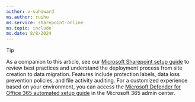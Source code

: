 ```yaml
---
author: v-suhoward
ms.author: ruihu
ms.service: sharepoint-online
ms.topic: include
ms.date: 8/8/2024
---
```

 
> [!TIP]
> As a companion to this article, see our [Microsoft Sharepoint setup guide](https://go.microsoft.com/fwlink/?linkid=2273603) to review best practices and understand the deployment process from site creation to data migration. Features include protection labels, data loss prevention policies, and file activity auditing. For a customized experience based on your environment, you can access the [Microsoft Defender for Office 365 automated setup guide](https://go.microsoft.com/fwlink/?linkid=2274437) in the Microsoft 365 admin center.